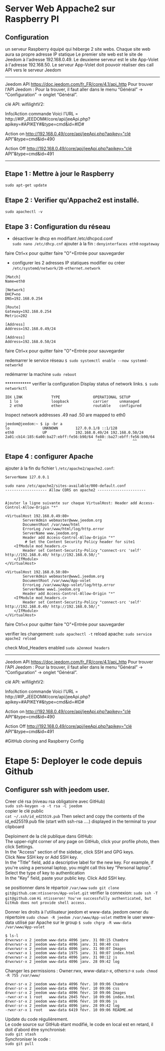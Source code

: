 # Server Web Appache2 sur Raspberry PI  

## Configuration 
un serveur Raspberry équipé qui héberge 2 site webs.
Chaque site web aura sa propre adresse IP statique
Le premier site web est le site de Jeedom à l'adresse 192.168.0.49.
Le deuxieme serveur est le site App-Volet à l'adresse 192.168.50.
Le serveur App-Volet doit pouvoir réaliser des call API vers le serveur Jeedom

---------------------------------------------------
Jeedom API
https://doc.jeedom.com/fr_FR/core/4.1/api_http
Pour trouver l'API Jeedom : Pour la trouver, il faut aller dans le menu “Général” → “Configuration” → onglet “Général”.

clé API: wifilightV2:

Info/Action commande
Voici l’URL = http://#IP_JEEDOM#/core/api/jeeApi.php?apikey=#APIKEY#&type=cmd&id=#ID#

Action on
http://192.168.0.49/core/api/jeeApi.php?apikey="clé API"&type=cmd&id=490 

Action Off
http://192.168.0.49/core/api/jeeApi.php?apikey="clé API"&type=cmd&id=491

---------------------------------------------------

## Etape 1 : Mettre à jour le Raspberry
```sudo apt-get update```

## Etape 2 : Verifier qu'Appache2 est installé.
```sudo apachectl -v```

## Etape 3 : Configuration du réseau
- désactiver le dhcp en modifiant  /etc/dhcpcd.conf \
```sudo nano /etc/dhcp.cnf``` ajouter à la fin : 
```denyinterfaces eth0```
```nogateway```

faire Ctrl+x pour quitter
faire "O"+Entrée pour sauvegarder


- configurer les 2 adresses IP statiques
modifier ou créer  ```/etc/systemd/network/20-ethernet.network``` 
```sudo nano /etc/systemd/network/20-ethernet.network
[Match]
Name=eth0

[Network]
DHCP=no
DNS=192.168.0.254

[Route]
Gateway=192.168.0.254
Metric=202

[Address]
Address=192.168.0.49/24

[Address]
Address=192.168.0.50/24
```
faire Ctrl+x pour quitter
faire "O"+Entrée pour sauvegarder

redemarrer le service réseau
```$ sudo systemctl enable --now systemd-networkd``` 

redémarrer la machine
```sudo reboot```

************ verifier la configuration
Display status of network links.
```$ sudo networkctl```

```jeedom@jeedom:/var/www/App-volet $ sudo networkctl
IDX LINK             TYPE               OPERATIONAL SETUP
  1 lo               loopback           carrier     unmanaged
  2 eth0             ether              routable    configured
```
Inspect network addresses .49 nad .50 are mapped to eth0
```$ ip -br a
jeedom@jeedom:~ $ ip -br a
lo               UNKNOWN        127.0.0.1/8 ::1/128
eth0             UP             192.168.0.49/24 192.168.0.50/24 2a01:cb14:185:6a00:ba27:ebff:fe56:b90/64 fe80::ba27:ebff:fe56:b90/64
                                          ^^              ^^
```
## Etape 4 : configurer Apache

ajouter à la fin du fichier  \ ```/etc/apache2/apache2.conf```:
```
ServerName 127.0.0.1

sudo nano /etc/apache2/sites-available/000-default.conf
------------------- Allow CORS on apache2 ----------------------


Ajouter la ligne suivante sur chaque VirtualHost: Header add Access-Control-Allow-Origin "*"

<VirtualHost 192.168.0.49:80>
        ServerAdmin webmaster@www.jeedom.org
        DocumentRoot /var/www/html
        ErrorLog /var/www/html/log/http.error
        ServerName www.jeedom.org
        Header add Access-Control-Allow-Origin "*"
         # Set the Content Security Policy header for site1
    <IfModule mod_headers.c>
        Header set Content-Security-Policy "connect-src 'self' http://192.168.0.49/ http://192.168.0.50/;"
    </IfModule>
</VirtualHost>

<VirtualHost 192.168.0.50:80>
        ServerAdmin webmaster@www1.jeedom.org
        DocumentRoot /var/www/App-volet
        ErrorLog /var/www/App-volet/log/http.error
        ServerName www1.jeedom.org
        Header add Access-Control-Allow-Origin "*"
    <IfModule mod_headers.c>
        Header set Content-Security-Policy "connect-src 'self' http://192.168.0.49/ http://192.168.0.50/;"
    </IfModule>
</VirtualHost>
```
faire Ctrl+x pour quitter
faire "O"+Entrée pour sauvegarder

verifier les changement:
```sudo apachectl -t```
reload apache:
```sudo service apache2 reload```

check Mod_Headers enabled
```sudo a2enmod headers```

 
---------------------------------------------------
Jeedom API
https://doc.jeedom.com/fr_FR/core/4.1/api_http
Pour trouver l'API Jeedom : Pour la trouver, il faut aller dans le menu “Général” → “Configuration” → onglet “Général”.

clé API: wifilightV2:

Info/Action commande
Voici l’URL = http://#IP_JEEDOM#/core/api/jeeApi.php?apikey=#APIKEY#&type=cmd&id=#ID#

Action on
http://192.168.0.49/core/api/jeeApi.php?apikey="clé API"&type=cmd&id=490 

Action Off
http://192.168.0.49/core/api/jeeApi.php?apikey="clé API"&type=cmd&id=491

#GitHub cloning and Raspberry Config

# Etape 5: Deployer le code depuis Github
## Configurer ssh with jeedom user.
Creer clé rsa (niveau rsa obligatoire avec GitHub) \
```sudo ssh-keygen -o -t rsa -C jeedom``` \
copier le clé public \
 ```cat ~/.ssh/id_ed25519.pub```
Then select and copy the contents of the id_ed25519.pub file (start with ssh-rsa ....)
displayed in the terminal to your clipboard

Deploiment de la clé publique dans GitHub: \
The upper-right corner of any page on GitHub, click your profile photo, then click  Settings. \
In the "Access" section of the sidebar, click  SSH and GPG keys. \
Click New SSH key or Add SSH key. \
In the "Title" field, add a descriptive label for the new key. For example, if you're using a personal laptop, you might call this key "Personal laptop". \
Select the type of key to authentication \
In the "Key" field, paste your public key.
Click Add SSH key.

se positionner dans le répartoir ```/var/www```
```sudo git clone git@github.com:ntisseron/App-volet.git```
verifier la connexion:
```sudo ssh -T git@github.com```
```Hi ntisseron! You've successfully authenticated, but GitHub does not provide shell access.```

Donner les droits à l'utilisateur jeedom et www-data.
jeedom owner du répertoire
```sudo chown -R jeedom /var/www/App-volet```
mettre le user www-data utilisé par Apache sur le group
 ```$ sudo chgrp -R www-data /var/www/App-volet```
```
$ ls-l
drwxrwsr-x 2 jeedom www-data 4096 janv. 31 00:15 Chambre
drwxrwsr-x 2 jeedom www-data 4096 janv. 31 00:40 css
drwxrwsr-x 2 jeedom www-data 4096 janv. 31 00:07 Images
-rwxrwxr-x 1 jeedom www-data 1975 janv. 31 00:07 index.html
drwxrwsr-x 2 jeedom www-data 4096 janv. 31 00:12 js
drwxrwsr-x 2 jeedom www-data 4096 janv. 28 09:42 log
```
Changer les permissions : Owner:rwx, www-data:r-x, others:r-x
```sudo chmod -R 755 /var/www/```
```drwxr-sr-x 2 jeedom www-data 4096 févr. 10 09:06 Autres
drwxr-sr-x 2 jeedom www-data 4096 févr. 10 09:06 Chambre
drwxr-sr-x 2 jeedom www-data 4096 févr. 10 09:06 css
drwxr-sr-x 2 jeedom www-data 4096 févr. 10 09:06 Images
-rwxr-xr-x 1 root   www-data 2045 févr. 10 09:06 index.html
drwxr-sr-x 2 jeedom www-data 4096 févr. 10 09:06 js
drwxr-sr-x 2 jeedom www-data 4096 janv. 28 09:42 log
-rwxr-xr-x 1 root   www-data 6419 févr. 10 09:06 README.md
```


Update du code régulièrement. \
Le code source sur GitHub étant modifié, le code en local est en retard, il doit d'abord être synchronisé: \
```sudo git stash``` 
\
Synchroniser le code : \
```sudo git pull```









